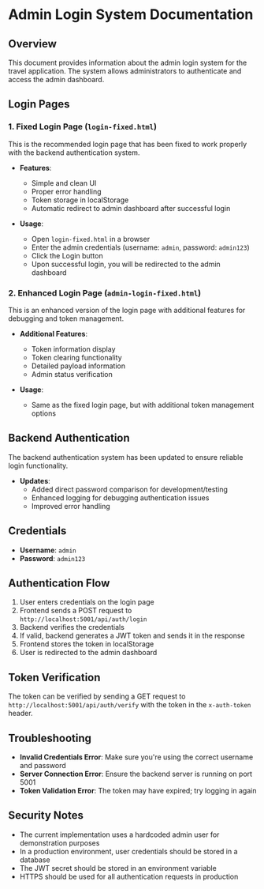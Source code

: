 # Admin Login System Documentation

## Overview

This document provides information about the admin login system for the travel application. The system allows administrators to authenticate and access the admin dashboard.

## Login Pages

### 1. Fixed Login Page (`login-fixed.html`)

This is the recommended login page that has been fixed to work properly with the backend authentication system.

- **Features**:
  - Simple and clean UI
  - Proper error handling
  - Token storage in localStorage
  - Automatic redirect to admin dashboard after successful login

- **Usage**:
  - Open `login-fixed.html` in a browser
  - Enter the admin credentials (username: `admin`, password: `admin123`)
  - Click the Login button
  - Upon successful login, you will be redirected to the admin dashboard

### 2. Enhanced Login Page (`admin-login-fixed.html`)

This is an enhanced version of the login page with additional features for debugging and token management.

- **Additional Features**:
  - Token information display
  - Token clearing functionality
  - Detailed payload information
  - Admin status verification

- **Usage**:
  - Same as the fixed login page, but with additional token management options

## Backend Authentication

The backend authentication system has been updated to ensure reliable login functionality.

- **Updates**:
  - Added direct password comparison for development/testing
  - Enhanced logging for debugging authentication issues
  - Improved error handling

## Credentials

- **Username**: `admin`
- **Password**: `admin123`

## Authentication Flow

1. User enters credentials on the login page
2. Frontend sends a POST request to `http://localhost:5001/api/auth/login`
3. Backend verifies the credentials
4. If valid, backend generates a JWT token and sends it in the response
5. Frontend stores the token in localStorage
6. User is redirected to the admin dashboard

## Token Verification

The token can be verified by sending a GET request to `http://localhost:5001/api/auth/verify` with the token in the `x-auth-token` header.

## Troubleshooting

- **Invalid Credentials Error**: Make sure you're using the correct username and password
- **Server Connection Error**: Ensure the backend server is running on port 5001
- **Token Validation Error**: The token may have expired; try logging in again

## Security Notes

- The current implementation uses a hardcoded admin user for demonstration purposes
- In a production environment, user credentials should be stored in a database
- The JWT secret should be stored in an environment variable
- HTTPS should be used for all authentication requests in production